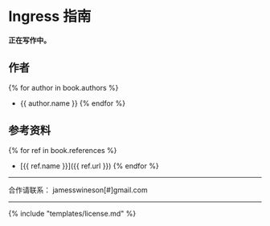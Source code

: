 # Ingress 指南

**正在写作中。**

## 作者

{% for author in book.authors %}
  - {{ author.name }}
{% endfor %}

## 参考资料

{% for ref in book.references %}
  - [{{ ref.name }}]({{ ref.url }})
{% endfor %}

-------------

合作请联系： jamesswineson[#]gmail.com

-------------

{% include "templates/license.md" %}
